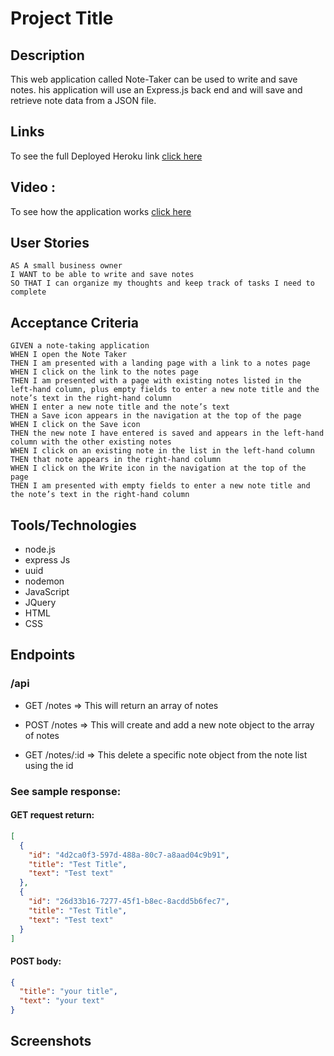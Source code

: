 # Project Title

## Description

This web application called Note-Taker can be used to write and save notes. his application will use an Express.js back end and will save and retrieve note data from a JSON file.

## Links

To see the full Deployed Heroku link <a href='https://drive.google.com/file/d/1wB6xwaIL2Ra1J6YIZxavdqfMgsExmtCN/view?usp=sharing'>click here </a>

## Video :

To see how the application works <a href='https://drive.google.com/file/d/1wB6xwaIL2Ra1J6YIZxavdqfMgsExmtCN/view?usp=sharing'>click here </a>

## User Stories

```
AS A small business owner
I WANT to be able to write and save notes
SO THAT I can organize my thoughts and keep track of tasks I need to complete
```

## Acceptance Criteria

```
GIVEN a note-taking application
WHEN I open the Note Taker
THEN I am presented with a landing page with a link to a notes page
WHEN I click on the link to the notes page
THEN I am presented with a page with existing notes listed in the left-hand column, plus empty fields to enter a new note title and the note’s text in the right-hand column
WHEN I enter a new note title and the note’s text
THEN a Save icon appears in the navigation at the top of the page
WHEN I click on the Save icon
THEN the new note I have entered is saved and appears in the left-hand column with the other existing notes
WHEN I click on an existing note in the list in the left-hand column
THEN that note appears in the right-hand column
WHEN I click on the Write icon in the navigation at the top of the page
THEN I am presented with empty fields to enter a new note title and the note’s text in the right-hand column
```

## Tools/Technologies

- node.js
- express Js
- uuid
- nodemon
- JavaScript
- JQuery
- HTML
- CSS

## Endpoints

### /api

- GET /notes => This will return an array of notes

- POST /notes => This will create and add a new note object to the array of notes

- GET /notes/:id => This delete a specific note object from the note list using the id

### See sample response:

#### GET request return:

```json
[
  {
    "id": "4d2ca0f3-597d-488a-80c7-a8aad04c9b91",
    "title": "Test Title",
    "text": "Test text"
  },
  {
    "id": "26d33b16-7277-45f1-b8ec-8acdd5b6fec7",
    "title": "Test Title",
    "text": "Test text"
  }
]
```

#### POST body:

```json
{
  "title": "your title",
  "text": "your text"
}
```

## Screenshots
